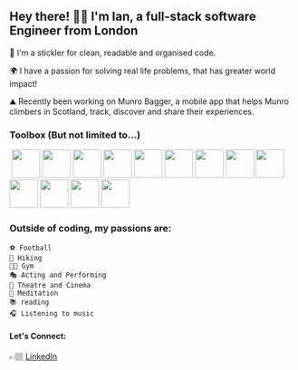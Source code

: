 ## Hey there! ​👋🏽 I'm Ian, a full-stack software Engineer from London

📖 I'm a stickler for clean, readable and organised code.

🌍 I have a passion for solving real life problems, that has greater world impact!

⛰️ Recently been working on Munro Bagger, a mobile app that helps Munro climbers in Scotland, track, discover and share their experiences.




### Toolbox (But not limited to...)

<p float="left">
  ​	<img src="https://raw.githubusercontent.com/rahulbanerjee26/githubAboutMeGenerator/main/icons/javascript.svg" width="50" />
​	<img src="https://raw.githubusercontent.com/rahulbanerjee26/githubAboutMeGenerator/main/icons/typescript.svg" width="50" /> 
​	<img src="https://raw.githubusercontent.com/rahulbanerjee26/githubAboutMeGenerator/main/icons/html.svg" width="50" /> 
​	<img src="https://raw.githubusercontent.com/rahulbanerjee26/githubAboutMeGenerator/main/icons/css.svg" width="50" /> 
​	<img src="https://raw.githubusercontent.com/rahulbanerjee26/githubAboutMeGenerator/main/icons/reactjs.svg" width="50" /> 
​	<img src="https://raw.githubusercontent.com/rahulbanerjee26/githubAboutMeGenerator/main/icons/redux.svg" width="50" />
​	<img src="https://raw.githubusercontent.com/rahulbanerjee26/githubAboutMeGenerator/main/icons/angularjs.svg" width="50" />
​	<img src="https://raw.githubusercontent.com/rahulbanerjee26/githubAboutMeGenerator/main/icons/nodejs.svg" width="50" />
​	<img src="https://raw.githubusercontent.com/rahulbanerjee26/githubAboutMeGenerator/main/icons/mongodb.svg" width="50" />
​	<img src="https://raw.githubusercontent.com/rahulbanerjee26/githubAboutMeGenerator/main/icons/git.svg" width="50" />
​	<img src="https://raw.githubusercontent.com/rahulbanerjee26/githubAboutMeGenerator/main/icons/postman.svg" width="50" />
​	<img src="https://raw.githubusercontent.com/rahulbanerjee26/githubAboutMeGenerator/main/icons/figma.svg" width="50" />
  ​	<img src="https://user-images.githubusercontent.com/24623425/36042969-f87531d4-0d8a-11e8-9dee-e87ab8c6a9e3.png" width="50" />
  


  

### Outside of coding, my passions are:

```
⚽ Football
🥾 Hiking
🏋🏽 Gym
🎭 Acting and Performing
🎥 Theatre and Cinema
🧘 Meditation
📚 reading
🎧 Listening to music

```

#### Let's Connect:

👉🏽 [LinkedIn](https://www.linkedin.com/in/ian-michaels/)

